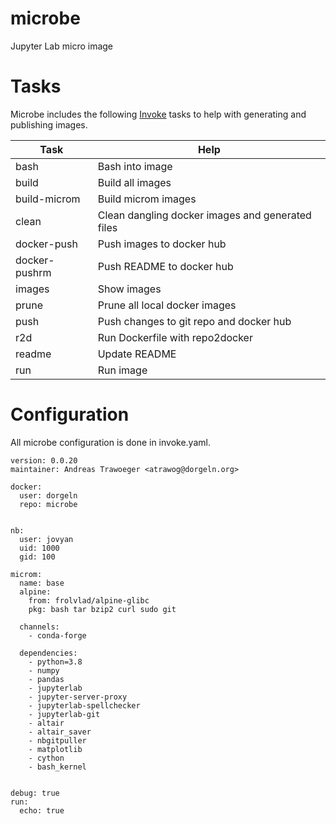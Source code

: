 # microbe
Jupyter Lab micro image

# Tasks

Microbe includes the following [Invoke](http://www.pyinvoke.org/) tasks to help with generating and publishing images.

| Task | Help |
| --- | --- |
| bash | Bash into image |
| build | Build all images |
| build-microm | Build microm images |
| clean | Clean dangling docker images and generated files |
| docker-push | Push images to docker hub |
| docker-pushrm | Push README to docker hub |
| images | Show images |
| prune | Prune all local docker images |
| push | Push changes to git repo and docker hub |
| r2d | Run Dockerfile with repo2docker |
| readme | Update README |
| run | Run image |


# Configuration 

All microbe configuration is done in invoke.yaml. 

```
version: 0.0.20
maintainer: Andreas Trawoeger <atrawog@dorgeln.org>

docker:
  user: dorgeln
  repo: microbe


nb:
  user: jovyan
  uid: 1000
  gid: 100

microm:
  name: base
  alpine:
    from: frolvlad/alpine-glibc
    pkg: bash tar bzip2 curl sudo git

  channels:
    - conda-forge

  dependencies:
    - python=3.8 
    - numpy
    - pandas
    - jupyterlab
    - jupyter-server-proxy
    - jupyterlab-spellchecker
    - jupyterlab-git
    - altair
    - altair_saver
    - nbgitpuller
    - matplotlib
    - cython
    - bash_kernel


debug: true
run:
  echo: true


```

